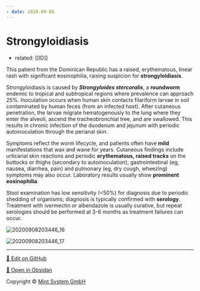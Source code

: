 ```yaml
---
- date: 2020-09-08
---
```


# Strongyloidiasis

- related: [[ID]]

This patient from the Dominican Republic has a raised, erythematous, linear rash with significant eosinophilia, raising suspicion for **strongyloidiasis**.

Strongyloidiasis is caused by _**Strongyloides stercoralis**_, a **roundworm** endemic to tropical and subtropical regions where prevalence can approach 25%.  Inoculation occurs when human skin contacts filariform larvae in soil contaminated by human feces (from an infected host).  After cutaneous penetration, the larvae migrate hematogenously to the lung where they enter the alveoli, ascend the tracheobronchial tree, and are swallowed.  This results in chronic infection of the duodenum and jejunum with periodic autoinoculation through the perianal skin.

Symptoms reflect the worm lifecycle, and patients often have **mild** manifestations that wax and wane for years.  Cutaneous findings include urticarial skin reactions and periodic **erythematous, raised tracks** on the buttocks or thighs (secondary to autoinoculation); gastrointestinal (eg, nausea, diarrhea, pain) and pulmonary (eg, dry cough, wheezing) symptoms may also occur.  Laboratory results usually show **prominent eosinophilia**.

Stool examination has low sensitivity (<50%) for diagnosis due to periodic shedding of organisms; diagnosis is typically confirmed with **serology**.  Treatment with ivermectin or albendazole is usually curative, but repeat serologies should be performed at 3-6 months as treatment failures can occur.

![20200908203446_16](https://photos.thisispiggy.com/file/wikiFiles/20200908203446_16.png)

![20200908203446_17](https://photos.thisispiggy.com/file/wikiFiles/20200908203446_17.png)


<hr>

[📝 Edit on GitHub](https://github.com/Mint-System/Knowledge/blob/master/Strongyloidiasis.md)

[📂 Open in Obsidan](obsidian://open?vault=Knowledge%20Mint%20System&file=Strongyloidiasis.md ':target=_self')

<footer>Copyright © <a href="https://www.mint-system.ch/">Mint System GmbH</a></footer>
